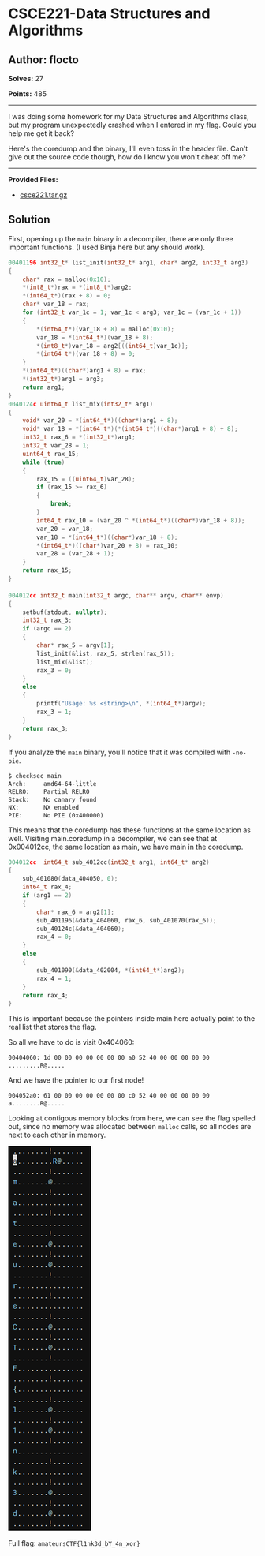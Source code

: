# CSCE221-Data Structures and Algorithms

## Author: flocto

**Solves:** 27

**Points:** 485

---

I was doing some homework for my Data Structures and Algorithms class, but my program unexpectedly crashed when I entered in my flag.
Could you help me get it back?

Here's the coredump and the binary, I'll even toss in the header file. Can't give out the source code though, how do I know you won't cheat off me?

---

**Provided Files:**

- [csce221.tar.gz](./csce221.tar.gz)

## Solution
First, opening up the `main` binary in a decompiler, there are only three important functions. (I used Binja here but any should work).
```c
00401196 int32_t* list_init(int32_t* arg1, char* arg2, int32_t arg3)
{
    char* rax = malloc(0x10);
    *(int8_t*)rax = *(int8_t*)arg2;
    *(int64_t*)(rax + 8) = 0;
    char* var_18 = rax;
    for (int32_t var_1c = 1; var_1c < arg3; var_1c = (var_1c + 1))
    {
        *(int64_t*)(var_18 + 8) = malloc(0x10);
        var_18 = *(int64_t*)(var_18 + 8);
        *(int8_t*)var_18 = arg2[((int64_t)var_1c)];
        *(int64_t*)(var_18 + 8) = 0;
    }
    *(int64_t*)((char*)arg1 + 8) = rax;
    *(int32_t*)arg1 = arg3;
    return arg1;
}
0040124c uint64_t list_mix(int32_t* arg1)
{
    void* var_20 = *(int64_t*)((char*)arg1 + 8);
    void* var_18 = *(int64_t*)(*(int64_t*)((char*)arg1 + 8) + 8);
    int32_t rax_6 = *(int32_t*)arg1;
    int32_t var_28 = 1;
    uint64_t rax_15;
    while (true)
    {
        rax_15 = ((uint64_t)var_28);
        if (rax_15 >= rax_6)
        {
            break;
        }
        int64_t rax_10 = (var_20 ^ *(int64_t*)((char*)var_18 + 8));
        var_20 = var_18;
        var_18 = *(int64_t*)((char*)var_18 + 8);
        *(int64_t*)((char*)var_20 + 8) = rax_10;
        var_28 = (var_28 + 1);
    }
    return rax_15;
}

004012cc int32_t main(int32_t argc, char** argv, char** envp)
{
    setbuf(stdout, nullptr);
    int32_t rax_3;
    if (argc == 2)
    {
        char* rax_5 = argv[1];
        list_init(&list, rax_5, strlen(rax_5));
        list_mix(&list);
        rax_3 = 0;
    }
    else
    {
        printf("Usage: %s <string>\n", *(int64_t*)argv);
        rax_3 = 1;
    }
    return rax_3;
}
```

If you analyze the `main` binary, you'll notice that it was compiled with `-no-pie`.
```
$ checksec main
Arch:     amd64-64-little
RELRO:    Partial RELRO
Stack:    No canary found
NX:       NX enabled
PIE:      No PIE (0x400000)
```

This means that the coredump has these functions at the same location as well. Visiting main.coredump in a decompiler, we can see that at 0x004012cc, the same location as main, we have main in the coredump.

```c
004012cc  int64_t sub_4012cc(int32_t arg1, int64_t* arg2)
{
    sub_401080(data_404050, 0);
    int64_t rax_4;
    if (arg1 == 2)
    {
        char* rax_6 = arg2[1];
        sub_401196(&data_404060, rax_6, sub_401070(rax_6));
        sub_40124c(&data_404060);
        rax_4 = 0;
    }
    else
    {
        sub_401090(&data_402004, *(int64_t*)arg2);
        rax_4 = 1;
    }
    return rax_4;
}
```

This is important because the pointers inside main here actually point to the real list that stores the flag.

So all we have to do is visit 0x404060:
```
00404060: 1d 00 00 00 00 00 00 00 a0 52 40 00 00 00 00 00  .........R@.....
```
And we have the pointer to our first node!
```
004052a0: 61 00 00 00 00 00 00 00 c0 52 40 00 00 00 00 00  a........R@.....
```
Looking at contigous memory blocks from here, we can see the flag spelled out, since no memory was allocated between `malloc` calls, so all nodes are next to each other in memory.

![Flag in memory](flag.png)

Full flag: `amateursCTF{l1nk3d_bY_4n_xor}`
